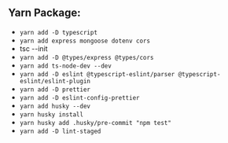 ## Yarn Package:

- `yarn add -D typescript`
- `yarn add express mongoose dotenv cors`
- tsc --init
- `yarn add -D @types/express @types/cors`
- `yarn add ts-node-dev --dev`
- `yarn add -D eslint @typescript-eslint/parser @typescript-eslint/eslint-plugin`
- `yarn add -D prettier`
- `yarn add -D eslint-config-prettier`
- `yarn add husky --dev`
- `yarn husky install`
- `yarn husky add .husky/pre-commit "npm test"`
- `yarn add -D lint-staged`
